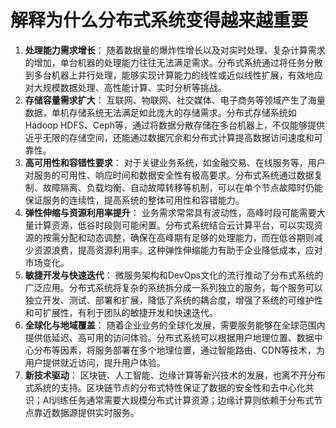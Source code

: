 # 解释为什么分布式系统变得越来越重要

1. **处理能力需求增长**：
   随着数据量的爆炸性增长以及对实时处理、复杂计算需求的增加，单台机器的处理能力往往无法满足需求。分布式系统通过将任务分散到多台机器上并行处理，能够实现计算能力的线性或近似线性扩展，有效地应对大规模数据处理、高性能计算、实时分析等挑战。
2. **存储容量需求扩大**：
   互联网、物联网、社交媒体、电子商务等领域产生了海量数据，单机存储系统无法满足如此庞大的存储需求。分布式存储系统如Hadoop HDFS、Ceph等，通过将数据分散存储在多台机器上，不仅能够提供近乎无限的存储空间，还能通过数据冗余和分布式计算提高数据访问速度和可靠性。
3. **高可用性和容错性要求**：
   对于关键业务系统，如金融交易、在线服务等，用户对服务的可用性、响应时间和数据安全性有极高要求。分布式系统通过数据复制、故障隔离、负载均衡、自动故障转移等机制，可以在单个节点故障时仍能保证服务的连续性，提高系统的整体可用性和容错能力。
4. **弹性伸缩与资源利用率提升**：
   业务需求常常具有波动性，高峰时段可能需要大量计算资源，低谷时段则可能闲置。分布式系统结合云计算平台，可以实现资源的按需分配和动态调整，确保在高峰期有足够的处理能力，而在低谷期则减少资源浪费，提高资源利用率。这种弹性伸缩能力有助于企业降低成本，应对市场变化。
5. **敏捷开发与快速迭代**：
   微服务架构和DevOps文化的流行推动了分布式系统的广泛应用。分布式系统将复杂的系统拆分成一系列独立的服务，每个服务可以独立开发、测试、部署和扩展，降低了系统的耦合度，增强了系统的可维护性和可扩展性，有利于团队的敏捷开发和快速迭代。
6. **全球化与地域覆盖**：
   随着企业业务的全球化发展，需要服务能够在全球范围内提供低延迟、高可用的访问体验。分布式系统可以根据用户地理位置、数据中心分布等因素，将服务部署在多个地理位置，通过智能路由、CDN等技术，为用户提供就近访问，提升用户体验。
7. **新技术驱动**：
   区块链、人工智能、边缘计算等新兴技术的发展，也离不开分布式系统的支持。区块链节点的分布式特性保证了数据的安全性和去中心化共识；AI训练任务通常需要大规模分布式计算资源；边缘计算则依赖于分布式节点靠近数据源提供实时服务。